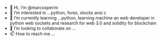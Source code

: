 - 👋 Hi, I’m @marcosperini
- 👀 I’m interested in ...python, forex, stocks ansi c
- 🌱 I’m currently learning ...python, learning machine an web developer in python web sockets and research for web 3.0 and solidity for blockchain
- 💞️ I’m looking to collaborate on ...
- 📫 How to reach me ...

<!---
marcosperini/marcosperini is a ✨ special ✨ repository because its `README.md` (this file) appears on your GitHub profile.
You can click the Preview link to take a look at your changes.
--->
